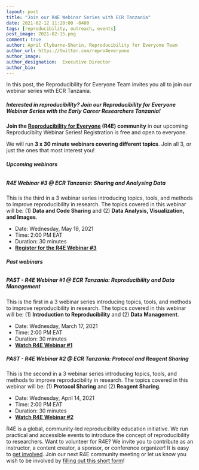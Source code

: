 ```yaml
---
layout: post
title: "Join our R4E Webinar Series with ECR Tanzania"
date: 2021-02-12 11:20:00 -0400
tags: [reproducibility, outreach, events]
post_image: 2021-02-15.png
comment: true
author: April Clyburne-Sherin, Reproducibility for Everyone Team
author_url: https://twitter.com/repro4everyone
author_image: 
author_designation:  Executive Director
author_bio: 
---
```


In this post, the Reproducibility for Everyone Team invites you all to join our webinar series with ECR Tanzania. 

##### Interested in reproducibility? Join our Reproducibility for Everyone Webinar Series with the Early Career Researchers Tanzania!

**Join the [Reproducibility for Everyone][r4e] (R4E) community** in our upcoming Reproducibilty Webinar Series! Registration is free and open to everyone.

We will run **3 x 30 minute webinars covering different topics**. Join all 3, or just the ones that most interest you!

###### **Upcoming webinars**

##### **R4E Webinar #3 @ ECR Tanzania: Sharing and Analysing Data**

This is the third in a 3 webinar series introducing topics, tools, and methods to improve reproducibility in research. The topics covered in this webinar will be: (1) **Data and Code Sharing** and (2) **Data Analysis, Visualization, and Images**.

- Date: Wednesday, May 19, 2021
- Time: 2:00 PM EAT   
- Duration: 30 minutes
- **[Register for the R4E Webinar #3][register3]**

###### **Past webinars**

##### **PAST - R4E Webinar #1 @ ECR Tanzania: Reproducibility and Data Management**

This is the first in a 3 webinar series introducing topics, tools, and methods to improve reproducibility in research. The topics covered in this webinar will be: (1) **Introduction to Reproducibility** and (2) **Data Management**.

- Date: Wednesday, March 17, 2021
- Time: 2:00 PM EAT 
- Duration: 30 minutes   
- **[Watch R4E Webinar #1][register1]**

##### **PAST - R4E Webinar #2 @ ECR Tanzania: Protocol and Reagent Sharing**

This is the second in a 3 webinar series introducing topics, tools, and methods to improve reproducibility in research. The topics covered in this webinar will be: (1) **Protocol Sharing** and (2) **Reagent Sharing**.

- Date: Wednesday, April 14, 2021
- Time: 2:00 PM EAT  
- Duration: 30 minutes
- **[Watch R4E Webinar #2][register2]**



R4E is a global, community-led reproducibility education initiative. We run practical and accessible events to introduce the concept of reproducibility to researchers. Want to volunteer for R4E? We invite you to contribute as an instructor, a content creator, a sponsor, or conference organizer! It is easy to [get involved][joinus]. Join our next R4E community meeting or let us know you wish to be involved by [filling out this short form][shortform]!


[r4e]: https://repro4everyone.org/
[register1]: https://youtu.be/mJ3Y704gYn8
[register2]: https://youtu.be/AdC4PSbiDeg
[register3]:  https://us02web.zoom.us/meeting/register/tZApf-6hqDgjE9Y3to1alNPI6v_tE3dpTRHA
[joinus]: https://repro4everyone.org/pages/join/
[shortform]: https://forms.gle/o3qG65w8bfj7Kq9L6